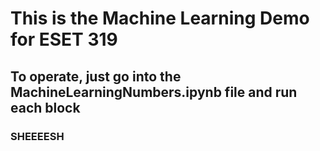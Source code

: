 # This is the Machine Learning Demo for ESET 319

## To operate, just go into the MachineLearningNumbers.ipynb file and run each block

### SHEEEESH
